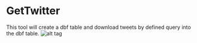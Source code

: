 GetTwitter
==========
This tool will create a dbf table and download tweets by defined query into the dbf table.
![alt tag](https://github.com/xbwei/GetTwitter/blob/master/collected%20data.png)
